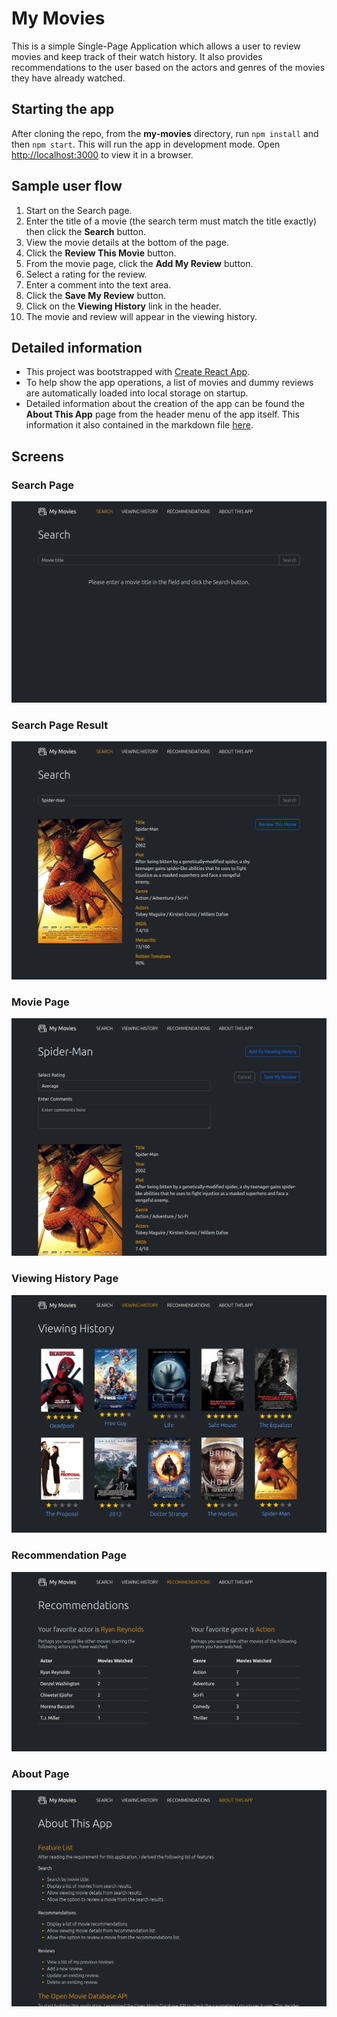 
# My Movies
This is a simple Single-Page Application which allows a user to review movies and keep track of their watch history. It also provides recommendations to the user based on the actors and genres of the movies they have already watched.

## Starting the app
After cloning the repo, from the **my-movies** directory, run `npm install` and then `npm start`.
This will run the app in development mode.
Open [http://localhost:3000](http://localhost:3000) to view it in a browser.

## Sample user flow
1. Start on the Search page.
2. Enter the title of a movie (the search term must match the title exactly) then click the **Search** button.
3. View the movie details at the bottom of the page.
4. Click the **Review This Movie** button.
5. From the movie page, click the **Add My Review** button.
6. Select a rating for the review.
7. Enter a comment into the text area.
8. Click the **Save My Review** button.
9. Click on the **Viewing History** link in the header.
10. The movie and review will appear in the viewing history.

## Detailed information
- This project was bootstrapped with [Create React App](https://github.com/facebook/create-react-app).
- To help show the app operations, a list of movies and dummy reviews are automatically loaded into local storage on startup.
- Detailed information about the creation of the app can be found the **About This App** page from the header menu of the app itself. This information it also contained in the markdown file [here](public/info.md).

## Screens
### Search Page
![Search Page 1](public/screens/search-1.png)
### Search Page Result
![Search Page 2](public/screens/search-2.png)
### Movie Page
![Movie Page 1](public/screens/movie-1.png)
### Viewing History Page
![Viewing History 1](public/screens/history-1.png)
### Recommendation Page
![Recommendation Page 1](public/screens/recommendations-1.png)
### About Page
![About Page 1](public/screens/about-1.png)
